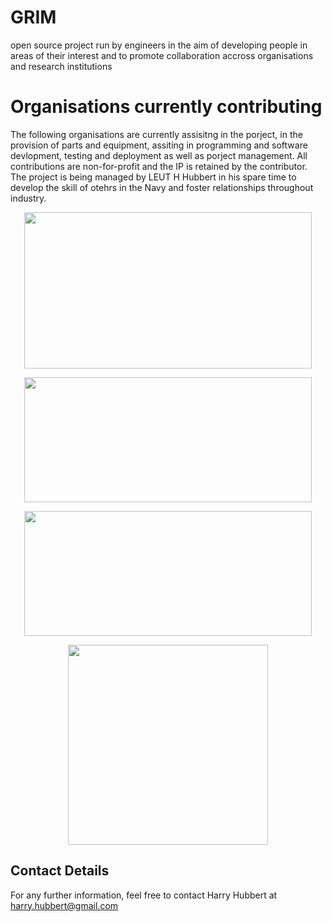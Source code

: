 # GRIM
open source project run by engineers in the aim of developing people in areas of their interest and to promote collaboration accross organisations and research institutions

# Organisations currently contributing
The following organisations are currently assisitng in the porject, in the provision of parts and equipment, assiting in programming and software devlopment, testing and deployment as well as porject management. All contributions are non-for-profit and the IP is retained by the contributor. The project is being managed by LEUT H Hubbert in his spare time to develop the skill of otehrs in the Navy and foster relationships throughout industry. 

<p align="center">
  <img width="460" height="250" src="http://news.navy.gov.au/images/cache/746x497/crop/images%7Ccms-image-000005282.jpg">
</p>
<p align="center">
  <img width="460" height="200" src="https://upload.wikimedia.org/wikipedia/commons/thumb/4/43/Thales.svg/2000px-Thales.svg.png">
</p>
<p align="center">
  <img width="460" height="200" src="http://www.flinders.edu.au/science_engineering/fms/School_ENVR/images/Environmental_Health/NSCEH-images/Flinders%20Logo.jpg">
</p>
<p align="center">
  <img width="320" height="320" src="https://pbs.twimg.com/profile_images/791416563555454977/QzRGG7aA_400x400.jpg">
</p>

## Contact Details
For any further information, feel free to contact Harry Hubbert at harry.hubbert@gmail.com 
